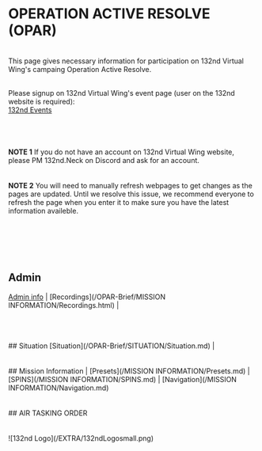 # OPERATION ACTIVE RESOLVE (OPAR)
<br>
This page gives necessary information for participation on 132nd Virtual Wing's campaing Operation Active Resolve. <br>
<br>

Please signup on 132nd Virtual Wing's event page (user on the 132nd website is required): <br>
[132nd Events](http://www.132virtualwing.org/index.php/page/events)   <br>
<br>
<br>
<br>
<br>
**NOTE 1** If you do not have an account on 132nd Virtual Wing website, please PM 132nd.Neck on Discord and ask for an account. 
<br>
<br>
<br>
**NOTE 2** You will need to manually refresh webpages to get changes as the pages are updated. Until we resolve this issue, we recommend everyone to refresh the page when you enter it to make sure you have the latest information availeble.
<br>
<br>
<br>
<br>
<br>
<br>
## Admin
[Admin info](/OPAR-Brief/ADMIN/Admin.html) | [Recordings](/OPAR-Brief/MISSION INFORMATION/Recordings.html) | 



<br>
<br>
<br>
## Situation
[Situation](/OPAR-Brief/SITUATION/Situation.md) |



<br>
<br>
<br>
## Mission Information 
| [Presets](/MISSION INFORMATION/Presets.md)  | [SPINS](/MISSION INFORMATION/SPINS.md) | [Navigation](/MISSION INFORMATION/Navigation.md)



<br>
<br>
<br>
## AIR TASKING ORDER






<br>
<br>
<br>
![132nd Logo](/EXTRA/132ndLogosmall.png)